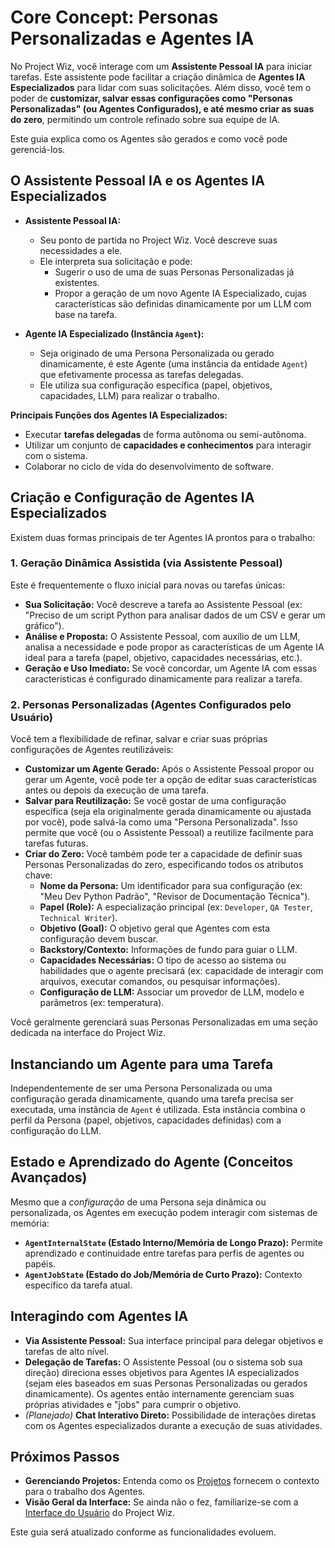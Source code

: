 # Core Concept: Personas Personalizadas e Agentes IA

No Project Wiz, você interage com um **Assistente Pessoal IA** para iniciar tarefas. Este assistente pode facilitar a criação dinâmica de **Agentes IA Especializados** para lidar com suas solicitações. Além disso, você tem o poder de **customizar, salvar essas configurações como "Personas Personalizadas" (ou Agentes Configurados), e até mesmo criar as suas do zero**, permitindo um controle refinado sobre sua equipe de IA.

Este guia explica como os Agentes são gerados e como você pode gerenciá-los.

## O Assistente Pessoal IA e os Agentes IA Especializados

*   **Assistente Pessoal IA:**
    *   Seu ponto de partida no Project Wiz. Você descreve suas necessidades a ele.
    *   Ele interpreta sua solicitação e pode:
        *   Sugerir o uso de uma de suas Personas Personalizadas já existentes.
        *   Propor a geração de um novo Agente IA Especializado, cujas características são definidas dinamicamente por um LLM com base na tarefa.

*   **Agente IA Especializado (Instância `Agent`):**
    *   Seja originado de uma Persona Personalizada ou gerado dinamicamente, é este Agente (uma instância da entidade `Agent`) que efetivamente processa as tarefas delegadas.
    *   Ele utiliza sua configuração específica (papel, objetivos, capacidades, LLM) para realizar o trabalho.

**Principais Funções dos Agentes IA Especializados:**
*   Executar **tarefas delegadas** de forma autônoma ou semi-autônoma.
*   Utilizar um conjunto de **capacidades e conhecimentos** para interagir com o sistema.
*   Colaborar no ciclo de vida do desenvolvimento de software.

## Criação e Configuração de Agentes IA Especializados

Existem duas formas principais de ter Agentes IA prontos para o trabalho:

### 1. Geração Dinâmica Assistida (via Assistente Pessoal)
Este é frequentemente o fluxo inicial para novas ou tarefas únicas:
*   **Sua Solicitação:** Você descreve a tarefa ao Assistente Pessoal (ex: "Preciso de um script Python para analisar dados de um CSV e gerar um gráfico").
*   **Análise e Proposta:** O Assistente Pessoal, com auxílio de um LLM, analisa a necessidade e pode propor as características de um Agente IA ideal para a tarefa (papel, objetivo, capacidades necessárias, etc.).
*   **Geração e Uso Imediato:** Se você concordar, um Agente IA com essas características é configurado dinamicamente para realizar a tarefa.

### 2. Personas Personalizadas (Agentes Configurados pelo Usuário)
Você tem a flexibilidade de refinar, salvar e criar suas próprias configurações de Agentes reutilizáveis:

*   **Customizar um Agente Gerado:** Após o Assistente Pessoal propor ou gerar um Agente, você pode ter a opção de editar suas características antes ou depois da execução de uma tarefa.
*   **Salvar para Reutilização:** Se você gostar de uma configuração específica (seja ela originalmente gerada dinamicamente ou ajustada por você), pode salvá-la como uma "Persona Personalizada". Isso permite que você (ou o Assistente Pessoal) a reutilize facilmente para tarefas futuras.
*   **Criar do Zero:** Você também pode ter a capacidade de definir suas Personas Personalizadas do zero, especificando todos os atributos chave:
    *   **Nome da Persona:** Um identificador para sua configuração (ex: "Meu Dev Python Padrão", "Revisor de Documentação Técnica").
    *   **Papel (Role):** A especialização principal (ex: `Developer`, `QA Tester`, `Technical Writer`).
    *   **Objetivo (Goal):** O objetivo geral que Agentes com esta configuração devem buscar.
    *   **Backstory/Contexto:** Informações de fundo para guiar o LLM.
    *   **Capacidades Necessárias:** O tipo de acesso ao sistema ou habilidades que o agente precisará (ex: capacidade de interagir com arquivos, executar comandos, ou pesquisar informações).
    *   **Configuração de LLM:** Associar um provedor de LLM, modelo e parâmetros (ex: temperatura).

Você geralmente gerenciará suas Personas Personalizadas em uma seção dedicada na interface do Project Wiz.

## Instanciando um Agente para uma Tarefa
Independentemente de ser uma Persona Personalizada ou uma configuração gerada dinamicamente, quando uma tarefa precisa ser executada, uma instância de `Agent` é utilizada. Esta instância combina o perfil da Persona (papel, objetivos, capacidades definidas) com a configuração do LLM.

## Estado e Aprendizado do Agente (Conceitos Avançados)
Mesmo que a *configuração* de uma Persona seja dinâmica ou personalizada, os Agentes em execução podem interagir com sistemas de memória:
*   **`AgentInternalState` (Estado Interno/Memória de Longo Prazo):** Permite aprendizado e continuidade entre tarefas para perfis de agentes ou papéis.
*   **`AgentJobState` (Estado do Job/Memória de Curto Prazo):** Contexto específico da tarefa atual.

## Interagindo com Agentes IA
*   **Via Assistente Pessoal:** Sua interface principal para delegar objetivos e tarefas de alto nível.
*   **Delegação de Tarefas:** O Assistente Pessoal (ou o sistema sob sua direção) direciona esses objetivos para Agentes IA especializados (sejam eles baseados em suas Personas Personalizadas ou gerados dinamicamente). Os agentes então internamente gerenciam suas próprias atividades e "jobs" para cumprir o objetivo.
*   *(Planejado)* **Chat Interativo Direto:** Possibilidade de interações diretas com os Agentes especializados durante a execução de suas atividades.

## Próximos Passos
*   **Gerenciando Projetos:** Entenda como os [Projetos](./projects.md) fornecem o contexto para o trabalho dos Agentes.
*   **Visão Geral da Interface:** Se ainda não o fez, familiarize-se com a [Interface do Usuário](../03-interface-overview.md) do Project Wiz.

Este guia será atualizado conforme as funcionalidades evoluem.
